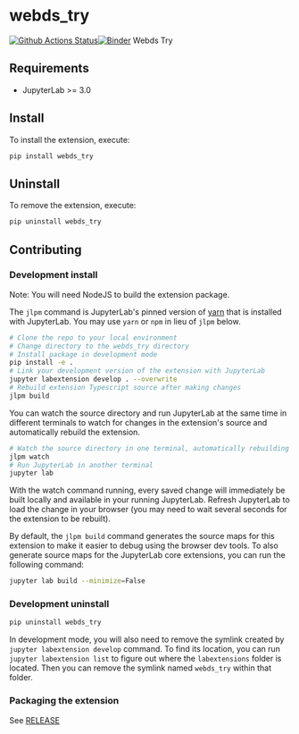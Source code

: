# webds_try

[![Github Actions Status](https://github.com/github_username/webds_try/workflows/Build/badge.svg)](https://github.com/github_username/webds_try/actions/workflows/build.yml)[![Binder](https://mybinder.org/badge_logo.svg)](https://mybinder.org/v2/gh/github_username/webds_try/main?urlpath=lab)
Webds Try

## Requirements

- JupyterLab >= 3.0

## Install

To install the extension, execute:

```bash
pip install webds_try
```

## Uninstall

To remove the extension, execute:

```bash
pip uninstall webds_try
```

## Contributing

### Development install

Note: You will need NodeJS to build the extension package.

The `jlpm` command is JupyterLab's pinned version of
[yarn](https://yarnpkg.com/) that is installed with JupyterLab. You may use
`yarn` or `npm` in lieu of `jlpm` below.

```bash
# Clone the repo to your local environment
# Change directory to the webds_try directory
# Install package in development mode
pip install -e .
# Link your development version of the extension with JupyterLab
jupyter labextension develop . --overwrite
# Rebuild extension Typescript source after making changes
jlpm build
```

You can watch the source directory and run JupyterLab at the same time in different terminals to watch for changes in the extension's source and automatically rebuild the extension.

```bash
# Watch the source directory in one terminal, automatically rebuilding when needed
jlpm watch
# Run JupyterLab in another terminal
jupyter lab
```

With the watch command running, every saved change will immediately be built locally and available in your running JupyterLab. Refresh JupyterLab to load the change in your browser (you may need to wait several seconds for the extension to be rebuilt).

By default, the `jlpm build` command generates the source maps for this extension to make it easier to debug using the browser dev tools. To also generate source maps for the JupyterLab core extensions, you can run the following command:

```bash
jupyter lab build --minimize=False
```

### Development uninstall

```bash
pip uninstall webds_try
```

In development mode, you will also need to remove the symlink created by `jupyter labextension develop`
command. To find its location, you can run `jupyter labextension list` to figure out where the `labextensions`
folder is located. Then you can remove the symlink named `webds_try` within that folder.

### Packaging the extension

See [RELEASE](RELEASE.md)
